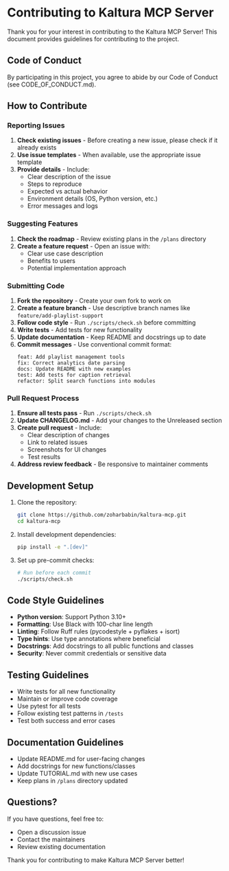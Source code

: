 # Contributing to Kaltura MCP Server

Thank you for your interest in contributing to the Kaltura MCP Server! This document provides guidelines for contributing to the project.

## Code of Conduct

By participating in this project, you agree to abide by our Code of Conduct (see CODE_OF_CONDUCT.md).

## How to Contribute

### Reporting Issues

1. **Check existing issues** - Before creating a new issue, please check if it already exists
2. **Use issue templates** - When available, use the appropriate issue template
3. **Provide details** - Include:
   - Clear description of the issue
   - Steps to reproduce
   - Expected vs actual behavior
   - Environment details (OS, Python version, etc.)
   - Error messages and logs

### Suggesting Features

1. **Check the roadmap** - Review existing plans in the `/plans` directory
2. **Create a feature request** - Open an issue with:
   - Clear use case description
   - Benefits to users
   - Potential implementation approach

### Submitting Code

1. **Fork the repository** - Create your own fork to work on
2. **Create a feature branch** - Use descriptive branch names like `feature/add-playlist-support`
3. **Follow code style** - Run `./scripts/check.sh` before committing
4. **Write tests** - Add tests for new functionality
5. **Update documentation** - Keep README and docstrings up to date
6. **Commit messages** - Use conventional commit format:
   ```
   feat: Add playlist management tools
   fix: Correct analytics date parsing
   docs: Update README with new examples
   test: Add tests for caption retrieval
   refactor: Split search functions into modules
   ```

### Pull Request Process

1. **Ensure all tests pass** - Run `./scripts/check.sh`
2. **Update CHANGELOG.md** - Add your changes to the Unreleased section
3. **Create pull request** - Include:
   - Clear description of changes
   - Link to related issues
   - Screenshots for UI changes
   - Test results
4. **Address review feedback** - Be responsive to maintainer comments

## Development Setup

1. Clone the repository:
   ```bash
   git clone https://github.com/zoharbabin/kaltura-mcp.git
   cd kaltura-mcp
   ```

2. Install development dependencies:
   ```bash
   pip install -e ".[dev]"
   ```

3. Set up pre-commit checks:
   ```bash
   # Run before each commit
   ./scripts/check.sh
   ```

## Code Style Guidelines

- **Python version**: Support Python 3.10+
- **Formatting**: Use Black with 100-char line length
- **Linting**: Follow Ruff rules (pycodestyle + pyflakes + isort)
- **Type hints**: Use type annotations where beneficial
- **Docstrings**: Add docstrings to all public functions and classes
- **Security**: Never commit credentials or sensitive data

## Testing Guidelines

- Write tests for all new functionality
- Maintain or improve code coverage
- Use pytest for all tests
- Follow existing test patterns in `/tests`
- Test both success and error cases

## Documentation Guidelines

- Update README.md for user-facing changes
- Add docstrings for new functions/classes
- Update TUTORIAL.md with new use cases
- Keep plans in `/plans` directory updated

## Questions?

If you have questions, feel free to:
- Open a discussion issue
- Contact the maintainers
- Review existing documentation

Thank you for contributing to make Kaltura MCP Server better!